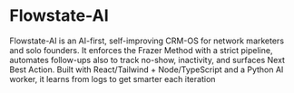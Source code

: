 # Flowstate-AI
Flowstate-AI is an AI-first, self-improving CRM-OS for network marketers and solo founders. It enforces the Frazer Method with a strict pipeline, automates follow-ups also to track no-show, inactivity, and surfaces Next Best Action. Built with React/Tailwind + Node/TypeScript and a Python AI worker, it learns from logs to get smarter each iteration
